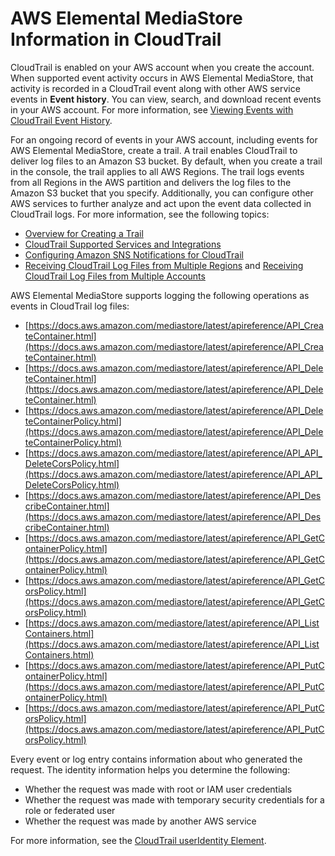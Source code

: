 # AWS Elemental MediaStore Information in CloudTrail<a name="monitoring-service-info-in-cloudtrail"></a>

CloudTrail is enabled on your AWS account when you create the account\. When supported event activity occurs in AWS Elemental MediaStore, that activity is recorded in a CloudTrail event along with other AWS service events in **Event history**\. You can view, search, and download recent events in your AWS account\. For more information, see [Viewing Events with CloudTrail Event History](https://docs.aws.amazon.com/awscloudtrail/latest/userguide/view-cloudtrail-events.html)\. 

For an ongoing record of events in your AWS account, including events for AWS Elemental MediaStore, create a trail\. A trail enables CloudTrail to deliver log files to an Amazon S3 bucket\. By default, when you create a trail in the console, the trail applies to all AWS Regions\. The trail logs events from all Regions in the AWS partition and delivers the log files to the Amazon S3 bucket that you specify\. Additionally, you can configure other AWS services to further analyze and act upon the event data collected in CloudTrail logs\. For more information, see the following topics: 
+ [Overview for Creating a Trail](https://docs.aws.amazon.com/awscloudtrail/latest/userguide/cloudtrail-create-and-update-a-trail.html)
+ [CloudTrail Supported Services and Integrations](https://docs.aws.amazon.com/awscloudtrail/latest/userguide/cloudtrail-aws-service-specific-topics.html#cloudtrail-aws-service-specific-topics-integrations)
+ [Configuring Amazon SNS Notifications for CloudTrail](https://docs.aws.amazon.com/awscloudtrail/latest/userguide/getting_notifications_top_level.html)
+ [Receiving CloudTrail Log Files from Multiple Regions](https://docs.aws.amazon.com/awscloudtrail/latest/userguide/receive-cloudtrail-log-files-from-multiple-regions.html) and [Receiving CloudTrail Log Files from Multiple Accounts](https://docs.aws.amazon.com/awscloudtrail/latest/userguide/cloudtrail-receive-logs-from-multiple-accounts.html)

AWS Elemental MediaStore supports logging the following operations as events in CloudTrail log files:
+ [https://docs.aws.amazon.com/mediastore/latest/apireference/API_CreateContainer.html](https://docs.aws.amazon.com/mediastore/latest/apireference/API_CreateContainer.html)
+ [https://docs.aws.amazon.com/mediastore/latest/apireference/API_DeleteContainer.html](https://docs.aws.amazon.com/mediastore/latest/apireference/API_DeleteContainer.html)
+ [https://docs.aws.amazon.com/mediastore/latest/apireference/API_DeleteContainerPolicy.html](https://docs.aws.amazon.com/mediastore/latest/apireference/API_DeleteContainerPolicy.html)
+ [https://docs.aws.amazon.com/mediastore/latest/apireference/API_API_DeleteCorsPolicy.html](https://docs.aws.amazon.com/mediastore/latest/apireference/API_API_DeleteCorsPolicy.html)
+ [https://docs.aws.amazon.com/mediastore/latest/apireference/API_DescribeContainer.html](https://docs.aws.amazon.com/mediastore/latest/apireference/API_DescribeContainer.html)
+ [https://docs.aws.amazon.com/mediastore/latest/apireference/API_GetContainerPolicy.html](https://docs.aws.amazon.com/mediastore/latest/apireference/API_GetContainerPolicy.html)
+ [https://docs.aws.amazon.com/mediastore/latest/apireference/API_GetCorsPolicy.html](https://docs.aws.amazon.com/mediastore/latest/apireference/API_GetCorsPolicy.html)
+ [https://docs.aws.amazon.com/mediastore/latest/apireference/API_ListContainers.html](https://docs.aws.amazon.com/mediastore/latest/apireference/API_ListContainers.html)
+ [https://docs.aws.amazon.com/mediastore/latest/apireference/API_PutContainerPolicy.html](https://docs.aws.amazon.com/mediastore/latest/apireference/API_PutContainerPolicy.html)
+ [https://docs.aws.amazon.com/mediastore/latest/apireference/API_PutCorsPolicy.html](https://docs.aws.amazon.com/mediastore/latest/apireference/API_PutCorsPolicy.html)

Every event or log entry contains information about who generated the request\. The identity information helps you determine the following: 
+ Whether the request was made with root or IAM user credentials
+ Whether the request was made with temporary security credentials for a role or federated user
+ Whether the request was made by another AWS service

For more information, see the [CloudTrail userIdentity Element](https://docs.aws.amazon.com/awscloudtrail/latest/userguide/cloudtrail-event-reference-user-identity.html)\.